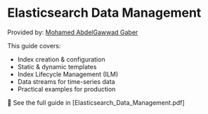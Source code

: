 # Elasticsearch Data Management

Provided by: [Mohamed AbdelGawwad Gaber](https://www.linkedin.com/in/moaelgawad/)

This guide covers:
- Index creation & configuration
- Static & dynamic templates
- Index Lifecycle Management (ILM)
- Data streams for time-series data
- Practical examples for production

📄 See the full guide in [Elasticsearch_Data_Management.pdf]
